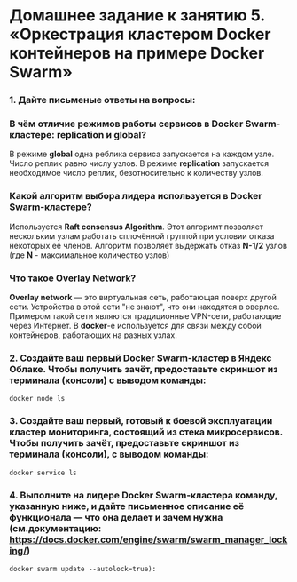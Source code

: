# Домашнее задание к занятию 5. «Оркестрация кластером Docker контейнеров на примере Docker Swarm»


### 1. Дайте письменые ответы на вопросы:
### В чём отличие режимов работы сервисов в Docker Swarm-кластере: replication и global?

В режиме **global** одна реблика сервиса запускается на каждом узле. Число реплик равно числу узлов.
В режиме **replication** запускается необходимое число реплик, безотносительно к количеству узлов.

### Какой алгоритм выбора лидера используется в Docker Swarm-кластере?

Используется **Raft consensus Algorithm**. Этот алгоримт позволяет нескольким узлам работать сплочённой группой при условии отказа некоторых её членов.
Алгоритм позволяет выдержать отказ **N-1/2** узлов (где **N** - максимальное количество узлов)

### Что такое Overlay Network?


**Overlay network** — это виртуальная сеть, работающая поверх другой сети. Устройства в этой сети "не знают", что они находятся в оверлее.
Примером такой сети являются традиционные VPN-сети, работающие через Интернет.
В **docker**-e используется для связи между собой контейнеров, работающих на разных узлах.

### 2. Создайте ваш первый Docker Swarm-кластер в Яндекс Облаке. Чтобы получить зачёт, предоставьте скриншот из терминала (консоли) с выводом команды:
```docker node ls```
### 3. Создайте ваш первый, готовый к боевой эксплуатации кластер мониторинга, состоящий из стека микросервисов. Чтобы получить зачёт, предоставьте скриншот из терминала (консоли), с выводом команды:
```docker service ls```
### 4. Выполните на лидере Docker Swarm-кластера команду, указанную ниже, и дайте письменное описание её функционала — что она делает и зачем нужна (см.документацию: https://docs.docker.com/engine/swarm/swarm_manager_locking/)
```docker swarm update --autolock=true):```

